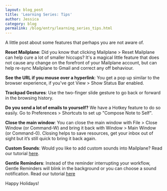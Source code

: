 ```yaml
---
layout: blog_post
title: 'Learning Series: Tips'
author: Jessica
category: blog
permalink: /blog/entry/learning_series_tips.html
---
```


A little post about some features that perhaps you are not aware of.

**Reset Mailplane**: Did you know that clicking Mailplane > Reset Mailplane can help cure a lot of smaller hiccups? It's a magical little feature that does not cause any change on the forefront of your Mailplane account, but can help re-sync Mailplane to Gmail and correct any off behaviour.

**See the URL if you mouse over a hyperlink**: You get a pop up similar to the browser experience, if you've got View > Show Status Bar enabled.

**Trackpad Gestures**: Use the two-finger slide gesture to go back or forward in the browsing history.

**Do you send a lot of emails to yourself?** We have a Hotkey feature to do so easily. Go to Preferences > Shortcuts to set up "Compose Note to Self".

**Close the main window**: You can close the main window with File > Close Window (or Command-W) and bring it back with Window > Main Window (or Command-0). Closing helps to save resources, get your inbox out of sight but it’s still quick to bring it back again.

**Custom Sounds**: Would you like to add custom sounds into Mailplane? Read our tutorial [here](/howto/entry/add_custom_sounds).

**Gentle Reminders**: Instead of the reminder interrupting your workflow, Gentle Reminders will blink in the background or you can choose a sound notification. Read our tutorial [here](/help/gentle_reminders.html)

Happy Holidays!
